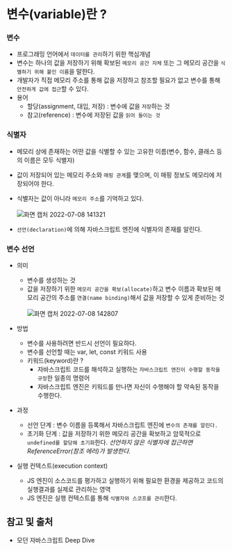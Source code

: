 # 변수(variable)란 ?

### 변수
- 프로그래밍 언어에서 ```데이터를 관리```하기 위한 핵심개념
- 변수는 하나의 값을 저장하기 위해 확보된 ```메모리 공간 자체``` 또는 그 메모리 공간을 ```식별하기 위해 붙인 이름```을 말한다.
- 개발자가 직접 메모리 주소를 통해 값을 저장하고 참조할 필요가 없고 변수를 통해 ```안전하게 값에 접근```할 수 있다.
- 용어
    - 할당(assignment, 대입, 저장) : 변수에 값을 ```저장```하는 것
    - 참고(reference) : 변수에 저장된 값을 ```읽어 들이는 것```

### 식별자
- 메모리 상에 존재하는 어떤 값을 식별할 수 있는 고유한 이름(변수, 함수, 클래스 등 의 이름은 모두 식별자)
- 값이 저장되어 있는 메모리 주소와 ```매핑 관계```를 맺으며, 이 매핑 정보도 메모리에 저장되어야 한다.
- 식별자는 값이 아니라 ```메모리 주소```를 기억하고 있다. <br><br>
![화면 캡처 2022-07-08 141321](https://user-images.githubusercontent.com/97326130/177921588-fc32a911-f216-42a0-9d0d-d84087605f52.png)

- ```선언(declaration)```에 의해 자바스크립트 엔진에 식별자의 존재를 알린다.

### 변수 선언
- 의미
    - 변수를 생성하는 것
    - 값을 저장하기 위한 ```메모리 공간을 확보(allocate)```하고 변수 이름과 확보된 메모리 공간의 주소를 ```연결(name binding)```해서 값을 저장할 수 있게 준비하는 것 <br><br>
![화면 캡처 2022-07-08 142807](https://user-images.githubusercontent.com/97326130/177923222-6b689a42-664b-45a0-80e0-66bff38d47aa.png)

- 방법
    - 변수를 사용하려면 반드시 선언이 필요하다.
    - 변수를 선언할 때는 var, let, const 키워드 사용
    - 키워드(keyword)란 ?
        - 자바스크립트 코드를 해석하고 실행하는 ```자바스크립트 엔진이 수행할 동작을 규정```한 일종의 명령어
        - 자바스크립트 엔진은 키워드를 만나면 자신이 수행해야 할 약속된 동작을 수행한다.
        
- 과정
    - 선언 단계 : 변수 이름을 등록해서 자바스크립트 엔진에 ```변수의 존재를 알린다.```
    - 초기화 단계 : 값을 저장하기 위한 메모리 공간을 확보하고 암묵적으로 ```undefined를 할당해 초기화```한다.
*선언하지 않은 식별자에 접근하면 ReferenceError(참조 에러)가 발생한다.*

- 실행 컨텍스트(execution context)
    - JS 엔진이 소스코드를 평가하고 실행하기 위해 필요한 환경을 제공하고 코드의 실행결과를 실제로 관리하는 영역
    - JS 엔진은 실행 컨텍스트를 통해 ```식별자와 스코프를 관리```한다.


## 참고 및 출처
- 모던 자바스크립트 Deep Dive
